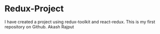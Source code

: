 # Redux-Project

I have created a project using redux-toolkit and react-redux.
This is my first repository on Github.
Akash Rajput
